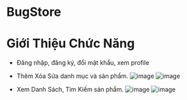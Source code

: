 # BugStore
# Giới Thiệu Chức Năng
- Đăng nhập, đăng ký, đổi mật khẩu, xem profile

- Thêm Xóa Sửa danh mục và sản phẩm.
![image](https://user-images.githubusercontent.com/51897718/114179635-7183a200-9969-11eb-97a7-8bfcc399fbd2.png)
![image](https://user-images.githubusercontent.com/51897718/114179706-84967200-9969-11eb-9427-06c3ab54bf2d.png)
- Xem Danh Sách, Tìm Kiếm sản phẩm.
![image](https://user-images.githubusercontent.com/51897718/114179779-a0017d00-9969-11eb-87de-e5c1bfa4cd4d.png)
![image](https://user-images.githubusercontent.com/51897718/114179867-bf000f00-9969-11eb-893e-91bd493a7f4c.png)


